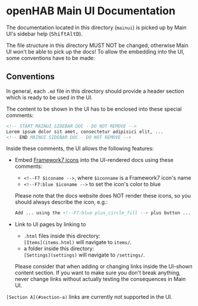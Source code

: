# openHAB Main UI Documentation

The documentation located in this directory (`mainui`) is picked up by Main UI's sidebar help (<kbd>Shift</kbd><kbd>Alt</kbd><kbd>D</kbd>).

The file structure in this directory MUST NOT be changed, otherwise Main UI won't be able to pick up the docs!
To allow the embedding into the UI, some conventions have to be made:

## Conventions

In general, each `.md` file in this directory should provide a header section which is ready to be used in the UI.

The content to be shown in the UI has to be enclosed into these special comments:

```markdown
<!-- START MAINUI SIDEBAR DOC - DO NOT REMOVE -->
Lorem ipsum dolor sit amet, consectetur adipisici elit, ...
<!-- END MAINUI SIDEBAR DOC - DO NOT REMOVE -->
```

Inside these comments, the UI allows the following features:

- Embed [Framework7 icons](https://framework7.io/icons/) into the UI-rendered docs using these comments:
  - `<!--F7 $iconame -->`, where `$iconname` is a Framework7 icon's name
  - `<!--F7:blue $iconame -->` to set the icon's color to blue

  Please note that the docs website does NOT render these icons, so you should always describe the icon, e.g.:

  ```markdown
  Add ... using the <!--F7:blue plus_circle_fill --> plus button ...
  ```
- Link to UI pages by linking to
  - `.html` files inside this directory:<br>
    `[Items](items.html)` will navigate to `items/`.
  - a folder inside this directory:<br>
    `[Settings](settings)` will navigate to `/settings/`.

  Please consider that when adding or changing links inside the UI-shown content section.
  If you want to make sure you don't break anything, never change links without actually testing the consequences in Main UI.

`[Section A](#section-a)` links are currently not supported in the UI.
